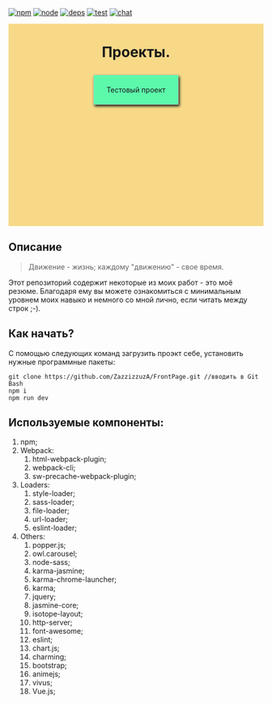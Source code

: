 [![npm][npm]][npm-url]
[![node][node]][node-url]
[![deps][deps]][deps-url]
[![test][test]][test-url]
[![chat][chat]][chat-url]


<div style="height: 400px; width: 100%; background: rgb(247, 217, 136); display: flex; flex-direction: column; align-items: center">
	<h1 align="center">Проекты.</h1>
	<div style="padding: 30px 15px; box-sizing: border-box;">
		<!-- <a style="padding: 20px 25px; background: rgb(92, 249, 171); text-decoration: none; border: 1px solid rgba(190,200,190,0.7); box-shadow: 2px 3px 5px rgb(20,20,20)" href="https://zazzizzuza.github.io/FrontPage/">О работе моей мечты</a> -->
		<a style="padding: 20px 25px; background: rgb(92, 249, 171); text-decoration: none; border: 1px solid rgba(190,200,190,0.7); box-shadow: 2px 3px 5px rgb(20,20,20)" href="https://zazzizzuza.github.io/wg/">Тестовый проект</a>
	</div>
</div>

## Описание

> Движение - жизнь; каждому "движению" - свое время.

Этот репозиторий содержит некоторые из моих работ - это моё резюме. Благодаря ему вы можете ознакомиться с минимальным уровнем моих навыко и немного со мной лично, если читать между строк ;-). 

## Как начать?

С помощью следующих команд загрузить проэкт себе, установить нужные программные пакеты:

```
git clone https://github.com/ZazzizzuzA/FrontPage.git //вводить в Git Bash
npm i
npm run dev
```

## Используемые компоненты:

1. npm;
2. Webpack:
	1. html-webpack-plugin;
	2. webpack-cli;
	3. sw-precache-webpack-plugin;
3. Loaders: 
	1. style-loader;
	2. sass-loader;
	3. file-loader;
	4. url-loader;
	5. eslint-loader;
4. Others: 
	1. popper.js;
	2. owl.carousel;
	3. node-sass;
	4. karma-jasmine;
	5. karma-chrome-launcher;
	6. karma;
	7. jquery;
	8. jasmine-core;
	9. isotope-layout;
	10. http-server;
	11. font-awesome;
	12. eslint;
	13. chart.js;
	14. charming;
	15. bootstrap;
	16. animejs;
	17. vivus;
	18. Vue.js;

[npm]: https://img.shields.io/npm/v/copy-webpack-plugin.svg
[npm-url]: https://npmjs.com/package/copy-webpack-plugin

[node]: https://img.shields.io/node/v/copy-webpack-plugin.svg
[node-url]: https://nodejs.org

[deps]: https://david-dm.org/webpack-contrib/copy-webpack-plugin.svg
[deps-url]: https://david-dm.org/webpack-contrib/copy-webpack-plugin

[test]: https://secure.travis-ci.org/webpack-contrib/copy-webpack-plugin.svg
[test-url]: http://travis-ci.org/webpack-contrib/copy-webpack-plugin

[chat]: https://img.shields.io/badge/gitter-webpack%2Fwebpack-brightgreen.svg
[chat-url]: https://gitter.im/webpack/webpack

